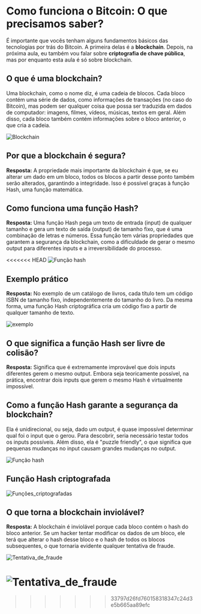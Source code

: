 # Como funciona o Bitcoin: O que precisamos saber?

É importante que vocês tenham alguns fundamentos básicos das tecnologias por trás do Bitcoin. A primeira delas é a **blockchain**. Depois, na próxima aula, eu também vou falar sobre **criptografia de chave pública**, mas por enquanto esta aula é só sobre blockchain.

## O que é uma blockchain?

Uma blockchain, como o nome diz, é uma cadeia de blocos. Cada bloco contém uma série de dados, como informações de transações (no caso do Bitcoin), mas podem ser qualquer coisa que possa ser traduzida em dados de computador: imagens, filmes, vídeos, músicas, textos em geral. Além disso, cada bloco também contém informações sobre o bloco anterior, o que cria a cadeia.

![Blockchain](material/blockchain_basica.png)

## Por que a blockchain é segura?

**Resposta:** A propriedade mais importante da blockchain é que, se eu alterar um dado em um bloco, todos os blocos a partir desse ponto também serão alterados, garantindo a integridade. Isso é possível graças à função Hash, uma função matemática.

## Como funciona uma função Hash?

**Resposta:** Uma função Hash pega um texto de entrada (input) de qualquer tamanho e gera um texto de saída (output) de tamanho fixo, que é uma combinação de letras e números. Essa função tem várias propriedades que garantem a segurança da blockchain, como a dificuldade de gerar o mesmo output para diferentes inputs e a irreversibilidade do processo.

<<<<<<< HEAD
![Função hash](material/Hash.png)

## Exemplo prático

**Resposta:** No exemplo de um catálogo de livros, cada título tem um código ISBN de tamanho fixo, independentemente do tamanho do livro. Da mesma forma, uma função Hash criptográfica cria um código fixo a partir de qualquer tamanho de texto.

![exemplo](material/hash2.png)

## O que significa a função Hash ser livre de colisão?

**Resposta:** Significa que é extremamente improvável que dois inputs diferentes gerem o mesmo output. Embora seja teoricamente possível, na prática, encontrar dois inputs que gerem o mesmo Hash é virtualmente impossível.

## Como a função Hash garante a segurança da blockchain?

Ela é unidirecional, ou seja, dado um output, é quase impossível determinar qual foi o input que o gerou. Para descobrir, seria necessário testar todos os inputs possíveis. Além disso, ela é "puzzle friendly", o que significa que pequenas mudanças no input causam grandes mudanças no output.

![Função hash](material/hash3.png)

## Função Hash criptografada

![Funções_criptografadas](material/criptografadas.png)

## O que torna a blockchain inviolável?

**Resposta:** A blockchain é inviolável porque cada bloco contém o hash do bloco anterior. Se um hacker tentar modificar os dados de um bloco, ele terá que alterar o hash desse bloco e o hash de todos os blocos subsequentes, o que tornaria evidente qualquer tentativa de fraude.

![Tentativa_de_fraude](material/fraude.png)

![Tentativa_de_fraude](material/fraude2.png)
=======
>>>>>>> 33797d26fd760158318347c24d3e5b665aa89efc


